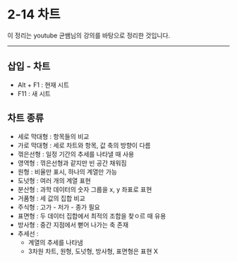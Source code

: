 # 2-14 차트

이 정리는 youtube 균쌤님의 강의를 바탕으로 정리한 것입니다.
___

## 삽입 - 차트
- Alt + F1 : 현재 시트
- F11 : 새 시트

## 차트 종류
- 세로 막대형 : 항목들의 비교
- 가로 막대형 : 세로 차트와 항목, 값 축의 방향이 다름
- 꺾은선형 : 일정 기간의 추세를 나타낼 때 사용
- 영역형 : 꺾은선형과 같지만 빈 공간 채워짐
- 원형 : 비율만 표시, 하나의 계열만 가능
- 도넛형 : 여러 개의 계열 표현
- 분산형 : 과학 데이터의 숫자 그룹을 x, y 좌표로 표현
- 거품형 : 세 값의 집합 비교
- 주식형 : 고가 - 저가 - 종가 필요
- 표면형 : 두 데이터 집합에서 최적의 조합을 찾ㅇ르 때 유용
- 방사형 : 중간 지점에서 뻗어 나가는 축 존재
- 추세선 :
    - 계열의 추세를 나타냄
    - 3차원 차트, 원형, 도넛형, 방사형, 표면형은 표현 X